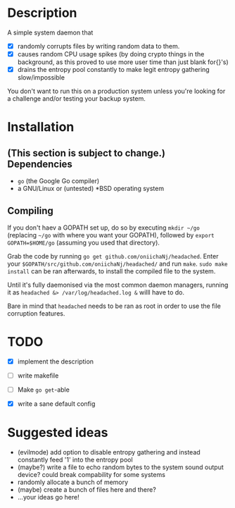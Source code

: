 Description
===========
A simple system daemon that
- [X] randomly corrupts files by writing random data to them.
- [X] causes random CPU usage spikes (by doing crypto things in the background, as this proved to use more user time than just blank for{}'s)
- [X] drains the entropy pool constantly to make legit entropy gathering slow/impossible

You don't want to run this on a production system unless you're looking for a challenge and/or testing your backup system.

Installation
============
(This section is subject to change.)
Dependencies
------------
* `go` (the Google Go compiler)
* a GNU/Linux or (untested) *BSD operating system

Compiling 
---------
If you don't haev a GOPATH set up, do so by executing `mkdir ~/go` (replacing `~/go` with where you want your GOPATH), followed by `export GOPATH=$HOME/go` (assuming you used that directory).

Grab the code by running `go get github.com/oniichaNj/headached`.
Enter your `$GOPATH/src/github.com/oniichaNj/headached/` and run `make`.
`sudo make install` can be ran afterwards, to install the compiled file to the system. 

Until it's fully daemonised via the most common daemon managers, running it as `headached &> /var/log/headached.log &` willl have to do.

Bare in mind that `headached` needs to be ran as root in order to use the file corruption features.


TODO
====

- [X] implement the description
- [ ] write makefile
- [ ] Make `go get`-able
- [X] write a sane default config


Suggested ideas
===============
* (evilmode) add option to disable entropy gathering and instead constantly feed '1' into the entropy pool
* (maybe?) write a file to echo random bytes to the system sound output device? could break compability for some systems
* randomly allocate a bunch of memory
* (maybe) create a bunch of files here and there?
* ...your ideas go here!